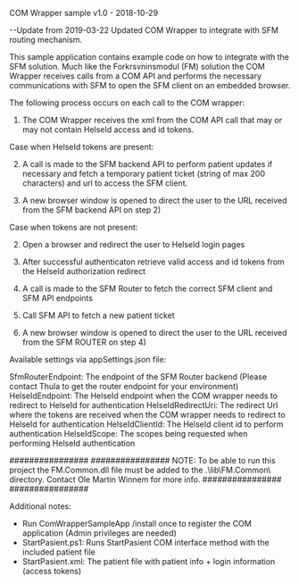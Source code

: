 
COM Wrapper sample v1.0 - 2018-10-29

--Update from 2019-03-22
	Updated COM Wrapper to integrate with SFM routing mechanism.
	

This sample application contains example code on how to integrate with the SFM solution. 
Much like the Forkrsvninsmodul (FM) solution the COM Wrapper receives calls from a COM API and 
performs the necessary communications with SFM to open the SFM client on an embedded browser.

The following process occurs on each call to the COM wrapper:

1. The COM Wrapper receives the xml from the COM API call that may or may not contain HelseId access and id tokens.

Case when HelseId tokens are present:

2. A call is made to the SFM backend API to perform patient updates if necessary and fetch a temporary patient ticket (string of max 200 characters) and url to access the SFM client. 

3. A new browser window is opened to direct the user to the URL received from the SFM backend API on step 2)


Case when tokens are not present:

2. Open a browser and redirect the user to HelseId login pages

3. After successful authenticaton retrieve valid access and id tokens from the HelseId authorization redirect

4. A call is made to the SFM Router to fetch the correct SFM client and SFM API endpoints

5. Call SFM API to fetch a new patient ticket

6. A new browser window is opened to direct the user to the URL received from the SFM ROUTER on step 4)


Available settings via appSettings.json file:

SfmRouterEndpoint: The endpoint of the SFM Router backend (Please contact Thula to get the router endpoint for your environment)
HelseIdEndpoint: The HelseId endpoint when the COM wrapper needs to redirect to HelseId for authentication
HelseIdRedirectUri: The redirect Url where the tokens are received when the COM wrapper needs to redirect to HelseId for authentication
HelseIdClientId: The HelseId client id to perform authentication
HelseIdScope: The scopes being requested when performing HelseId authentication



################
################
NOTE: To be able to run this project the FM.Common.dll file must be added to the .\lib\FM.Common\ directory. Contact Ole Martin Winnem for more info.
################
################


Additional notes:
- Run ComWrapperSampleApp /install once to register the COM application (Admin privileges are needed)
- StartPasient.ps1: Runs StartPasient COM interface method with the included patient file
- StartPasient.xml: The patient file with patient info + login information (access tokens)

